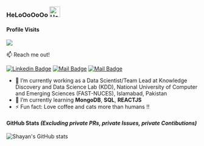 ### HeLoOoOoOo <img src="https://user-images.githubusercontent.com/1303154/88677602-1635ba80-d120-11ea-84d8-d263ba5fc3c0.gif" width="28px" alt="Helloo">

#### Profile Visits
![](https://komarev.com/ghpvc/?username=ShayanRehman&label=visitors)

 :mailbox: Reach me out!

[![Linkedin Badge](https://img.shields.io/badge/-Saeed%20Rehman-0e76a8?style=flat&labelColor=0e76a8&logo=linkedin&logoColor=white)](https://www.linkedin.com/in/saeed-rehman-b0629958/) [![Mail Badge](https://img.shields.io/badge/-@saeed.rehman.b-e84393?style=flat&labelColor=e84393&logo=instagram&logoColor=white)](https://www.instagram.com/saeed.rehman.b/) [![Mail Badge](https://img.shields.io/badge/-saeedrb1995-c0392b?style=flat&labelColor=c0392b&logo=gmail&logoColor=white)](mailto:saeedrb1995@gmail.com)

- 🔭 I’m currently working as a Data Scientist/Team Lead at Knowledge Discovery
  and Data Science Lab (KDD), National University of Computer and Emerging
  Sciences (FAST-NUCES), Islamabad, Pakistan 
- 🌱 I’m currently learning **MongoDB**, **SQL**, **REACTJS**
- ⚡ Fun fact: Love coffee and cats more than humans !!

#### GitHub Stats *(Excluding private PRs, private Issues, private Contibutions)*

![Shayan's GitHub stats](https://github-readme-stats.vercel.app/api?username=ShayanRehman&show_icons=true&count_private=true)
